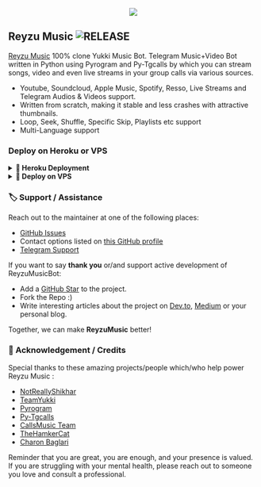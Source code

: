 <p align="center">
<img src="https://telegra.ph/file/5ffffa59ab0d812b81734.jpg"/>
</p>

## Reyzu Music <img src="https://img.shields.io/github/v/release/Reyzuuu/ReyzuMusicBot?color=black&logo=github&logoColor=black&style=social" alt="RELEASE">

[Reyzu Music](https://github.com/Reyzuuu/ReyzuMusi) 100% clone Yukki Music Bot. Telegram Music+Video Bot written in Python using Pyrogram and Py-Tgcalls by which you can stream songs, video and even live streams in your group calls via various sources.

* Youtube, Soundcloud, Apple Music, Spotify, Resso, Live Streams and Telegram Audios & Videos support.
* Written from scratch, making it stable and less crashes with attractive thumbnails.
* Loop, Seek, Shuffle, Specific Skip, Playlists etc support
* Multi-Language support

### Deploy on Heroku or VPS

<details>
<summary><b> 🚀 Heroku Deployment</b></summary>
<br>

<h4>Click the button below to deploy Prime on Heroku!<h4>    
<a href="https://heroku.com/deploy?template=https://github.com/TheReyzu/ReyzuMusic"><img src="https://img.shields.io/badge/Deploy%20To%20Heroku-blueviolet?style=for-the-badge&logo=heroku" width="200""/></a>

<h4>Click the button below to deploy Reyzu on bot Telegram!</h4>
<a href="https://t.me/ReyzuRobot"><img src="https://img.shields.io/badge/Deploy%20To%20Bot%20Telegram-blue?style=for-the-badge&logo=telegram" width="200""/></a>
</details>

<details>
<summary><b>🔗 Deploy on VPS</b></summary>
<br>
    
#### Tutorials Deploy on VPS
> 1. Create Screen : 
```console
screen -S ReyzuMusic
```
> 2. Update and Upgrade
```console
sudo apt-get update && sudo apt-get upgrade -y
```
> 3. Installing Required Packages :
```console
sudo apt-get install python3-pip ffmpeg -y
```
> 4. Setting up PIP :
```console
sudo pip3 install -U pip
```
> 5. Installing Node :
```console
curl -fssL https://deb.nodesource.com/setup_17.x | sudo -E bash - && sudo apt-get install nodejs -y && npm i -g npm
```
> 6. Clone the Repository :
```console
git clone https://github.com/TheReyzu/ReyzuMusic &&  cd ReyzuMusic
```
> 7. Install Requirement :
```console
pip3 install -U -r requirements.txt
```
> 8. Setup Bash "Please input your vars correctly" :
```console
bash setup
```
> 9. Finally Run Reyzu Music Bot
```console
bash start
```
</details>

### 🏷 Support / Assistance

Reach out to the maintainer at one of the following places:

- [GitHub Issues](https://github.com/Reyzuuu/ReyzuMusic/issues/new?assignees=&labels=question&template=SUPPORT_QUESTION.md&title=support%3A+)
- Contact options listed on [this GitHub profile](https://github.com/Reyzuuu)
- [Telegram Support](https://t.me/ReyzuSupport)

If you want to say **thank you** or/and support active development of ReyzuMusicBot:

- Add a [GitHub Star](https://github.com/Reyzu/ReyzuMusic) to the project.
- Fork the Repo :)
- Write interesting articles about the project on [Dev.to](https://dev.to/), [Medium](https://medium.com/) or your personal blog.

Together, we can make **ReyzuMusic** better!
### 📑 Acknowledgement / Credits

Special thanks to these amazing projects/people which/who help power Reyzu Music :

- [NotReallyShikhar](https://github.com/NotReallyShikhar) 
- [TeamYukki](https://github.com/TeamYukki)
- [Pyrogram](https://github.com/pyrogram/pyrogram)
- [Py-Tgcalls](https://github.com/pytgcalls/pytgcalls)
- [CallsMusic Team](https://github.com/Callsmusic)
- [TheHamkerCat](https://github.com/TheHamkerCat)
- [Charon Baglari](https://github.com/XCBv021)


Reminder that you are great, you are enough, and your presence is valued. If you are struggling with your mental health, please reach out to someone you love and consult a professional.
